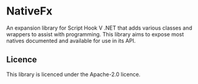 # NativeFx

An expansion library for Script Hook V .NET that adds various classes and
wrappers to assist with programming. This library aims to expose most natives
documented and available for use in its API.

## Licence

This library is licenced under the Apache-2.0 licence.